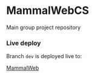 # MammalWebCS
Main group project repository

### Live deploy
Branch `dev` is deployed live to:

[MammalWeb](http://164.132.197.56/mammalwebcs/)
